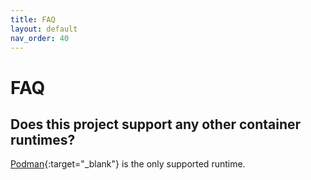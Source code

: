 ```yaml
---
title: FAQ
layout: default
nav_order: 40
---
```


# FAQ

## Does this project support any other container runtimes?

[Podman](https://podman.io/){:target="_blank"} is the only supported runtime.

